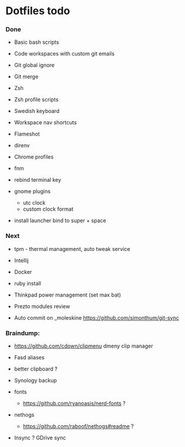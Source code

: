 # Dotfiles todo

### Done
- Basic bash scripts
- Code workspaces with custom git emails
- Git global ignore
- Git merge
- Zsh
- Zsh profile scripts
- Swedish keyboard
- Workspace nav shortcuts
- Flameshot
- direnv
- Chrome profiles
- fnm
- rebind terminal key

- gnome plugins
  - utc clock
  - custom clock format
- install launcher bind to super + space


### Next
- tpm - thermal management, auto tweak service



- Intellij

- Docker

- ruby install

- Thinkpad power management (set max bat)

- Prezto modules review

- Auto commit on _moleskine
  https://github.com/simonthum/git-sync
  


### Braindump:
- https://github.com/cdown/clipmenu dmeny clip manager

- Fasd aliases

- better clipboard ?

- Synology backup

- fonts
  - https://github.com/ryanoasis/nerd-fonts  ?

- nethogs
  - https://github.com/raboof/nethogs#readme ?

- Insync ? GDrive sync
